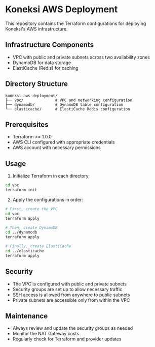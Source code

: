 # Koneksi AWS Deployment

This repository contains the Terraform configurations for deploying Koneksi's AWS infrastructure.

## Infrastructure Components

- VPC with public and private subnets across two availability zones
- DynamoDB for data storage
- ElastiCache (Redis) for caching

## Directory Structure

```
koneksi-aws-deployment/
├── vpc/              # VPC and networking configuration
├── dynamodb/         # DynamoDB table configuration
└── elasticache/      # ElastiCache Redis configuration
```

## Prerequisites

- Terraform >= 1.0.0
- AWS CLI configured with appropriate credentials
- AWS account with necessary permissions

## Usage

1. Initialize Terraform in each directory:
```bash
cd vpc
terraform init
```

2. Apply the configurations in order:
```bash
# First, create the VPC
cd vpc
terraform apply

# Then, create DynamoDB
cd ../dynamodb
terraform apply

# Finally, create ElastiCache
cd ../elasticache
terraform apply
```

## Security

- The VPC is configured with public and private subnets
- Security groups are set up to allow necessary traffic
- SSH access is allowed from anywhere to public subnets
- Private subnets are accessible only from within the VPC

## Maintenance

- Always review and update the security groups as needed
- Monitor the NAT Gateway costs
- Regularly check for Terraform and provider updates 
